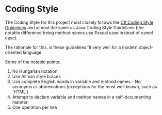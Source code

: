 # Coding Style

The Coding Style for this project most closely follows the  [C# Coding Style Guidelines](https://github.com/dotnet/runtime/blob/main/docs/coding-guidelines/coding-style.md) and almost the same as Java Coding Style Guidelines (the notable difference being method names use Pascal case instead of camel case).

The rationale for this, is these guidelines fit very well for a modern object-oriented language.

Some of the notable points:
1. No Hungarian notation
2. Use Allman style braces
3. Use complete English words in variable and method names - No acronyms or abbreviations (exceptions for the most well known, such as 'HTML')
4. Attempt to declare variable and method names in a self-documenting manner
5. One operation per line
